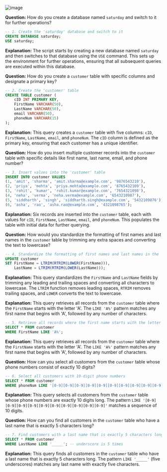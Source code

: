 ![image](https://github.com/user-attachments/assets/c2e71332-20ef-4147-a115-4d82b88c2e15)

**Question:** How do you create a database named `saturday` and switch to it for further operations?


```sql
-- 1. Create the 'saturday' database and switch to it
CREATE DATABASE saturday;
USE saturday;
```

**Explanation:** The script starts by creating a new database named `saturday` and then switches to that database using the `USE` command. This sets up the environment for further operations, ensuring that all subsequent queries are executed within this database.

**Question:** How do you create a `customer` table with specific columns and designate a primary key?

```sql
-- 2. Create the 'customer' table
CREATE TABLE customer (
    cID INT PRIMARY KEY,
    FirstName VARCHAR(50),
    LastName VARCHAR(50),
    email VARCHAR(50),
    phoneNum VARCHAR(15)
);
```

**Explanation:** This query creates a `customer` table with five columns: `cID`, `FirstName`, `LastName`, `email`, and `phoneNum`. The `cID` column is defined as the primary key, ensuring that each customer has a unique identifier.

**Question:** How do you insert multiple customer records into the `customer` table with specific details like first name, last name, email, and phone number?

```sql
-- 3. Insert values into the 'customer' table
INSERT INTO customer VALUES
(1, 'amit', 'sharma', 'amit.sharma@example.com', '9876543210'),
(2, 'priya', 'mehta', 'priya.mehta@example.com', '8765432109'),
(3, 'rohit', 'kumar', 'rohit.kumar@example.com', '7654321098'),
(4, 'neha', 'verma', 'neha.verma@example.com', '6543210987'),
(5, 'siddharth', 'singh', 'siddharth.singh@example.com', '5432109876'),
(6, 'asha', 'rao', 'asha.rao@example.com', '4321098765');
```

**Explanation:** Six records are inserted into the `customer` table, each with values for `cID`, `FirstName`, `LastName`, `email`, and `phoneNum`. This populates the table with initial data for further querying.

**Question:** How would you standardize the formatting of first names and last names in the `customer` table by trimming any extra spaces and converting the text to lowercase?

```sql
-- 4. Standardize the formatting of first names and last names in the 'customer' table
UPDATE customer
SET FirstName = LTRIM(RTRIM(LOWER(FirstName))),
    LastName = LTRIM(RTRIM(LOWER(LastName)));
```

**Explanation:** This query standardizes the `FirstName` and `LastName` fields by trimming any leading and trailing spaces and converting all characters to lowercase. The `LTRIM` function removes leading spaces, `RTRIM` removes trailing spaces, and `LOWER` converts the text to lowercase.

**Explanation:** This query retrieves all records from the `customer` table where the `FirstName` starts with the letter 'A'. The `LIKE 'A%'` pattern matches any first name that begins with 'A', followed by any number of characters.

```sql
-- 5. Retrieve all records where the first name starts with the letter 'A'
SELECT * FROM customer
WHERE FirstName LIKE 'A%';
```

**Explanation:** This query retrieves all records from the `customer` table where the `FirstName` starts with the letter 'A'. The `LIKE 'A%'` pattern matches any first name that begins with 'A', followed by any number of characters.

**Question:** How can you select all customers from the `customer` table whose phone numbers consist of exactly 10 digits?

```sql
-- 6. Select all customers with 10-digit phone numbers
SELECT * FROM customer 
WHERE phoneNum LIKE '[0-9][0-9][0-9][0-9][0-9][0-9][0-9][0-9][0-9][0-9]';
```

**Explanation:** This query selects all customers from the `customer` table whose phone numbers are exactly 10 digits long. The pattern `LIKE '[0-9][0-9][0-9][0-9][0-9][0-9][0-9][0-9][0-9][0-9]'` matches a sequence of 10 digits.

**Question:** How can you find all customers in the `customer` table who have a last name that is exactly 5 characters long?

```sql
-- 7. Find customers with a last name that is exactly 5 characters long
SELECT * FROM customer 
WHERE LastName LIKE '_____'; -- underscore is 5 times
```

**Explanation:** This query finds all customers in the `customer` table who have a last name that is exactly 5 characters long. The pattern `LIKE '_____'` (five underscores) matches any last name with exactly five characters.

